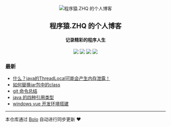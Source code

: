 <p align="center"><img alt="程序猿.ZHQ 的个人博客" src="https://img.alicdn.com/imgextra/i4/O1CN01aG16y424E11XsURUd_!!6000000007358-2-tps-206-240.png"></p><h2 align="center">
程序猿.ZHQ 的个人博客
</h2>

<h4 align="center">记录精彩的程序人生</h4>
<p align="center"><a title="程序猿.ZHQ 的个人博客" target="_blank" href="https://github.com/new-star007/bolo-blog"><img src="https://img.shields.io/github/last-commit/new-star007/bolo-blog.svg?style=flat-square&color=FF9900"></a>
<a title="GitHub repo size in bytes" target="_blank" href="https://github.com/new-star007/bolo-blog"><img src="https://img.shields.io/github/repo-size/new-star007/bolo-blog.svg?style=flat-square"></a>
<a title="Bolo Version" target="_blank" href="https://github.com/adlered/bolo-solo"><img src="https://img.shields.io/badge/bolo-v2.6 稳定版-f1e05a.svg?style=flat-square&color=blueviolet"></a>
<a title="Hits" target="_blank" href="https://github.com/88250/hits"><img src="https://hits.b3log.org/new-star007/bolo-blog.svg"></a></p>

### 最新

* [什么？java的ThreadLocal可能会产生内存泄露！](https://www.zouhuaqiang.top/articles/2022/10/24/1666619468874.html)
* [如何替换jar包中的class](https://www.zouhuaqiang.top/articles/2022/10/19/1666180571722.html)
* [git 命令总结](https://www.zouhuaqiang.top/articles/2022/10/18/1666082521727.html)
* [java 的四种引用类型](https://www.zouhuaqiang.top/articles/2022/10/18/1666082288442.html)
* [windows vue 开发环境搭建](https://www.zouhuaqiang.top/articles/2022/10/18/1666081115227.html)



---

本仓库通过 [Bolo](https://github.com/adlered/bolo-solo) 自动进行同步更新 ❤️ 